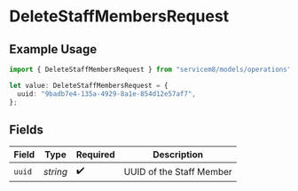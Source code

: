 # DeleteStaffMembersRequest

## Example Usage

```typescript
import { DeleteStaffMembersRequest } from "servicem8/models/operations";

let value: DeleteStaffMembersRequest = {
  uuid: "9badb7e4-135a-4929-8a1e-854d12e57af7",
};
```

## Fields

| Field                    | Type                     | Required                 | Description              |
| ------------------------ | ------------------------ | ------------------------ | ------------------------ |
| `uuid`                   | *string*                 | :heavy_check_mark:       | UUID of the Staff Member |